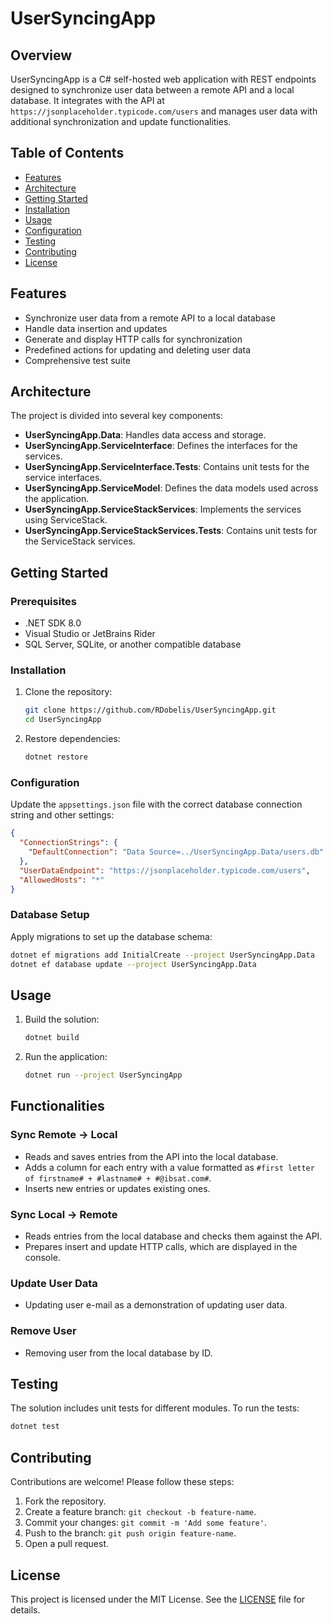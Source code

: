 # UserSyncingApp

## Overview

UserSyncingApp is a C# self-hosted web application with REST endpoints designed to synchronize user data between a remote API and a local database. It integrates with the API at `https://jsonplaceholder.typicode.com/users` and manages user data with additional synchronization and update functionalities.

## Table of Contents

- [Features](#features)
- [Architecture](#architecture)
- [Getting Started](#getting-started)
- [Installation](#installation)
- [Usage](#usage)
- [Configuration](#configuration)
- [Testing](#testing)
- [Contributing](#contributing)
- [License](#license)

## Features

- Synchronize user data from a remote API to a local database
- Handle data insertion and updates
- Generate and display HTTP calls for synchronization
- Predefined actions for updating and deleting user data
- Comprehensive test suite

## Architecture

The project is divided into several key components:

- **UserSyncingApp.Data**: Handles data access and storage.
- **UserSyncingApp.ServiceInterface**: Defines the interfaces for the services.
- **UserSyncingApp.ServiceInterface.Tests**: Contains unit tests for the service interfaces.
- **UserSyncingApp.ServiceModel**: Defines the data models used across the application.
- **UserSyncingApp.ServiceStackServices**: Implements the services using ServiceStack.
- **UserSyncingApp.ServiceStackServices.Tests**: Contains unit tests for the ServiceStack services.

## Getting Started

### Prerequisites

- .NET SDK 8.0
- Visual Studio or JetBrains Rider
- SQL Server, SQLite, or another compatible database

### Installation

1. Clone the repository:
    ```bash
    git clone https://github.com/RDobelis/UserSyncingApp.git
    cd UserSyncingApp
    ```

2. Restore dependencies:
    ```bash
    dotnet restore
    ```

### Configuration

Update the `appsettings.json` file with the correct database connection string and other settings:

```json
{
  "ConnectionStrings": {
    "DefaultConnection": "Data Source=../UserSyncingApp.Data/users.db"
  },
  "UserDataEndpoint": "https://jsonplaceholder.typicode.com/users",
  "AllowedHosts": "*"
}
```

### Database Setup

Apply migrations to set up the database schema:
```bash
dotnet ef migrations add InitialCreate --project UserSyncingApp.Data
dotnet ef database update --project UserSyncingApp.Data
```

## Usage

1. Build the solution:
    ```bash
    dotnet build
    ```

2. Run the application:
    ```bash
    dotnet run --project UserSyncingApp
    ```

## Functionalities

### Sync Remote -> Local

- Reads and saves entries from the API into the local database.
- Adds a column for each entry with a value formatted as `#first letter of firstname# + #lastname# + #@ibsat.com#`.
- Inserts new entries or updates existing ones.

### Sync Local -> Remote

- Reads entries from the local database and checks them against the API.
- Prepares insert and update HTTP calls, which are displayed in the console.

### Update User Data

- Updating user e-mail as a demonstration of updating user data.

### Remove User

- Removing user from the local database by ID.

## Testing

The solution includes unit tests for different modules. To run the tests:

```bash
dotnet test
```

## Contributing

Contributions are welcome! Please follow these steps:

1. Fork the repository.
2. Create a feature branch: `git checkout -b feature-name`.
3. Commit your changes: `git commit -m 'Add some feature'`.
4. Push to the branch: `git push origin feature-name`.
5. Open a pull request.

## License

This project is licensed under the MIT License. See the [LICENSE](LICENSE) file for details.

